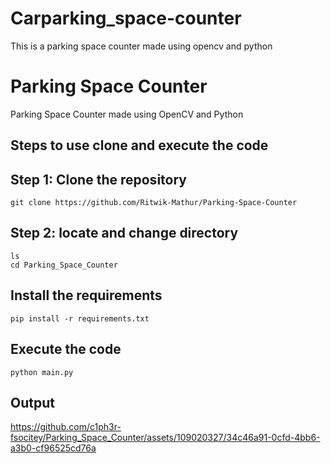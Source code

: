 # Carparking_space-counter
This is a parking space counter made using opencv and python
# Parking Space Counter

Parking Space Counter made using OpenCV and Python

## Steps to use clone and execute the code

## Step 1: Clone the repository
```
git clone https://github.com/Ritwik-Mathur/Parking-Space-Counter
```

## Step 2: locate and change directory
```
ls
cd Parking_Space_Counter
```
## Install the requirements
```
pip install -r requirements.txt
```
## Execute the code
```
python main.py
```

## Output
https://github.com/c1ph3r-fsocitey/Parking_Space_Counter/assets/109020327/34c46a91-0cfd-4bb6-a3b0-cf96525cd76a
